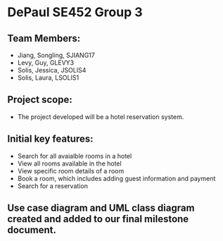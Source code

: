 # DePaul SE452 Group 3
## Team Members: 
- Jiang, Songling, SJIANG17
- Levy, Guy, GLEVY3
- Solis, Jessica, JSOLIS4
- Solis, Laura, LSOLIS1
## Project scope: 
- The project developed will be a hotel reservation system.
## Initial key features: 
- Search for all avaialble rooms in a hotel
- View all rooms available in the hotel
- View specific room details of a room 
- Book a room, which includes adding guest information and payment 
- Search for a reservation
## Use case diagram and UML class diagram created and added to our final milestone document. 

